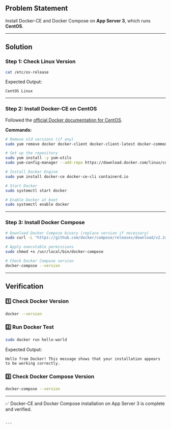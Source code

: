 
## Problem Statement

Install Docker-CE and Docker Compose on **App Server 3**, which runs **CentOS**.

---

## Solution

### Step 1: Check Linux Version

```bash
cat /etc/os-release
````

Expected Output:

```
CentOS Linux
```

---

### Step 2: Install Docker-CE on CentOS

Followed the [official Docker documentation for CentOS](https://docs.docker.com/engine/install/centos/#installation-methods).

**Commands:**

```bash
# Remove old versions (if any)
sudo yum remove docker docker-client docker-client-latest docker-common docker-latest docker-latest-logrotate docker-logrotate docker-engine

# Set up the repository
sudo yum install -y yum-utils
sudo yum-config-manager --add-repo https://download.docker.com/linux/centos/docker-ce.repo

# Install Docker Engine
sudo yum install docker-ce docker-ce-cli containerd.io

# Start Docker
sudo systemctl start docker

# Enable Docker at boot
sudo systemctl enable docker
```

---

### Step 3: Install Docker Compose

```bash
# Download Docker Compose binary (replace version if necessary)
sudo curl -L "https://github.com/docker/compose/releases/download/v2.24.6/docker-compose-$(uname -s)-$(uname -m)" -o /usr/local/bin/docker-compose

# Apply executable permissions
sudo chmod +x /usr/local/bin/docker-compose

# Check Docker Compose version
docker-compose --version
```

---

## Verification

### 1️⃣ Check Docker Version

```bash
docker --version
```

### 2️⃣ Run Docker Test

```bash
sudo docker run hello-world
```

Expected Output:

```
Hello from Docker! This message shows that your installation appears to be working correctly.
```

### 3️⃣ Check Docker Compose Version

```bash
docker-compose --version
```

---

✅ Docker-CE and Docker Compose installation on App Server 3 is complete and verified.

```

---

